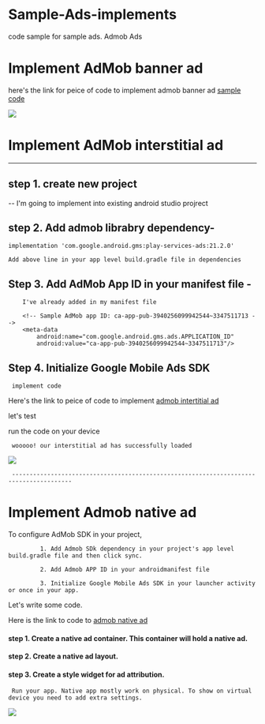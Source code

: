 # Sample-Ads-implements
code sample for sample ads. Admob Ads



# Implement AdMob banner ad

here's the link for peice of code to implement admob banner ad [sample code](https://github.com/vijaysoren/Sample-Ads-impliments/commit/9b77b159a6c3c6efa1ccb2f7d08033167da6beef?diff=unified)

![](https://github.com/vijaysoren/Sample-Ads-impliments/blob/f4b501d1f6abcf2e4ad524a134128d0bba864f02/screenshots/Screenshot_20220930-101551_SampleAds.jpg)



# Implement AdMob interstitial ad
  ---------------------------------
                
                
## step 1. create new project

-- I'm going to implement into existing android studio projrect

## step 2. Add admob librabry dependency-

    implementation 'com.google.android.gms:play-services-ads:21.2.0'
    
    Add above line in your app level build.gradle file in dependencies
    
    
## Step 3. Add AdMob App ID in your manifest file -
 
        I've already added in my manifest file
        
        <!-- Sample AdMob app ID: ca-app-pub-3940256099942544~3347511713 -->
        <meta-data
            android:name="com.google.android.gms.ads.APPLICATION_ID"
            android:value="ca-app-pub-3940256099942544~3347511713"/>
            
            
## Step 4. Initialize Google Mobile Ads SDK
     
     implement code
     
Here's the link to peice of code to implement [admob intertitial ad](https://github.com/vijaysoren/Sample-Ads-impliments/blob/main/Android/AdMob/SampleAds/app/src/main/java/com/vijaysoren/sampleads/MainActivity.java)
     
let's test
     
run the code on your device

     wooooo! our interstitial ad has successfully loaded
     
     
![](https://github.com/vijaysoren/Sample-Ads-impliments/blob/03cf5a245ca416cd88eb4738ff8d16d7efbc767e/screenshots/Screenshot_20220930-101547_SampleAds.jpg)
     
     ---------------------------------------------------------------------------------------
     
     
     
# Implement Admob native ad

 To configure AdMob SDK in your project,
             
             1. Add Admob SDk dependency in your project's app level build.gradle file and then click sync.
             
             2. Add Admob APP ID in your androidmanifest file
             
             3. Initialize Google Mobile Ads SDK in your launcher activity or once in your app.
             
             
Let's write some code.
             
Here is the link to code to [admob native ad](https://github.com/vijaysoren/Sample-Ads-impliments/blob/5e9dce4c5e0cf7ede8873450af2c052c80ec970a/Android/AdMob/SampleAds/app/src/main/java/com/vijaysoren/sampleads/NativeAdActivity.java)
             
#### step 1. Create a native ad container. This container will hold a native ad.
             
#### step 2. Create a native ad layout.
             
#### step 3. Create a style widget for ad attribution.
              
              
     Run your app. Native app mostly work on physical. To show on virtual device you need to add extra settings.
              
              

     
![](https://github.com/vijaysoren/Sample-Ads-impliments/blob/4790d23963179daf20c4b56ecc6ea6276b0bb080/screenshots/Screenshot_20220930-093824_SampleAds.jpg)
     
   
